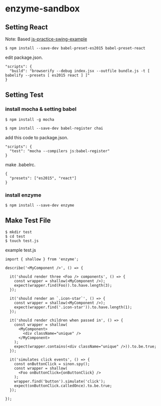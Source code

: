 # enzyme-sandbox

## Setting React

Note: Based [js-practice-swing-example](https://github.com/syossan27-sandbox/js-practice-swing-example)

`$ npm install --save-dev babel-preset-es2015 babel-preset-react`

edit package.json.

```
"scripts": {
  "build": "browserify --debug index.jsx --outfile bundle.js -t [ babelify --presets [ es2015 react ] ]"
}
```

## Setting Test

### install mocha & setting babel

`$ npm install -g mocha`

`$ npm install --save-dev babel-register chai`

add this code to package.json.

```
"scripts": {
  "test": "mocha --compilers js:babel-register"
}
```

make .babelrc.

```
{
  "presets": ["es2015", "react"]
}
```

### install enzyme

`$ npm install --save-dev enzyme`

## Make Test File

```
$ mkdir test
$ cd test
$ touch test.js
```

example test.js

```
import { shallow } from 'enzyme';

describe('<MyComponent />', () => {

  it('should render three <Foo /> components', () => {
    const wrapper = shallow(<MyComponent />);
    expect(wrapper.find(Foo)).to.have.length(3);
  });

  it('should render an `.icon-star`', () => {
    const wrapper = shallow(<MyComponent />);
    expect(wrapper.find('.icon-star')).to.have.length(1);
  });

  it('should render children when passed in', () => {
    const wrapper = shallow(
      <MyComponent>
        <div className="unique" />
      </MyComponent>
    );
    expect(wrapper.contains(<div className="unique" />)).to.be.true;
  });

  it('simulates click events', () => {
    const onButtonClick = sinon.spy();
    const wrapper = shallow(
      <Foo onButtonClick={onButtonClick} />
    );
    wrapper.find('button').simulate('click');
    expect(onButtonClick.calledOnce).to.be.true;
  });

});
```
